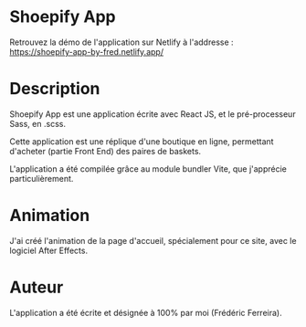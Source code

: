 # Shoepify App

Retrouvez la démo de l'application sur Netlify à l'addresse : https://shoepify-app-by-fred.netlify.app/

# Description

Shoepify App est une application écrite avec React JS, et le pré-processeur Sass, en .scss.

Cette application est une réplique d'une boutique en ligne, permettant d'acheter (partie Front End) des paires de baskets.

L'application a été compilée grâce au module bundler Vite, que j'apprécie particulièrement.

# Animation

J'ai créé l'animation de la page d'accueil, spécialement pour ce site, avec le logiciel After Effects.

# Auteur

L'application a été écrite et désignée à 100% par moi (Frédéric Ferreira).
